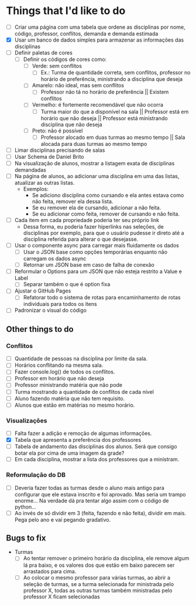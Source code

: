 # Things that I'd like to do

- [ ] Criar uma página com uma tabela que ordene as disciplinas por nome, código, professor, conflitos, demanda e demanda estimada
- [x] Usar um banco de dados simples para armazenar as informações das disciplinas
- [ ] Definir paletas de cores
  - [ ] Definir os códigos de cores como:
    - [ ] Verde: sem conflitos
      - [ ] Ex.: Turma de quantidade correta, sem conflitos, professor no horário de preferência, ministrando a disciplina que deseja
    - [ ] Amarelo: não ideal, mas sem conflitos
      - [ ] Professor não tá no horário de preferência || Existem conflitos
    - [ ] Vermelho: é fortemente recomendável que não ocorra
      - [ ] Turma maior do que a disponível na sala || Professor está em horário que não deseja || Professor está ministrando disciplina que não deseja
    - [ ] Preto: não é possível
      - [ ] Professor alocado em duas turmas ao mesmo tempo || Sala alocada para duas turmas ao mesmo tempo
- [ ] Limar disciplinas precisando de salas
- [ ] Usar Schema de Daniel Brito
- [ ] Na visualização de alunos, mostrar a listagem exata de disciplinas demandadas
- [ ] Na página de alunos, ao adicionar uma disciplina em uma das listas, atualizar as outras listas.
  - Exemplos:
    - Se adiciono disciplina como cursando e ela antes estava como não feita, remover ela dessa lista.
    - Se eu remover ela de cursando, adicionar a não feita.
    - Se eu adicionar como feita, remover de cursando e não feita.
- [ ] Cada item em cada propriedade poderia ter seu próprio link
  - Dessa forma, eu poderia fazer hiperlinks nas seleções, de disciplinas por exemplo, para que o usuário pudesse ir direto até a disciplina referida para alterar o que desejasse.
- [ ] Usar o componente async para carregar mais fluidamente os dados
  - [ ] Usar o JSON base como opções temporárias enquanto não carregam os dados async
  - [ ] Retornar um JSON base em caso de falha de conexão
- [ ] Reformular o Options para um JSON que não esteja restrito a Value e Label
  - [ ] Separar também o que é option fixa
- [ ] Ajustar o GitHub Pages
  - [ ] Refatorar todo o sistema de rotas para encaminhamento de rotas individuais para todos os itens
- [ ] Padronizar o visual do código

## Other things to do

### Conflitos

- [ ] Quantidade de pessoas na disciplina por limite da sala.
- [ ] Horários conflitando na mesma sala.
- [ ] Fazer console.log() de todos os conflitos.
- [ ] Professor em horário que não deseja
- [ ] Professor ministrando matéria que não pode
- [ ] Turma mostrando a quantidade de conflitos de cada nível
- [ ] Aluno fazendo matéria que não tem requisito.
- [ ] Alunos que estão em matérias no mesmo horário.

### Visualizações

- [ ] Falta fazer a adição e remoção de algumas informações.
- [X] Tabela que apresenta a preferência dos professores
- [ ] Tabela de andamento das disciplinas dos alunos. Será que consigo botar ela por cima de uma imagem da grade?
- [ ] Em cada disciplina, mostrar a lista dos professores que a ministram.

### Reformulação do DB

- [ ] Deveria fazer todas as turmas desde o aluno mais antigo para configurar que ele estava inscrito e foi aprovado. Mas seria um trampo enorme... Na verdade dá pra tentar algo assim com o código de python...
- [ ] Ao invés de só dividir em 3 (feita, fazendo e não feita), dividir em mais. Pega pelo ano e vai pegando gradativo.

## Bugs to fix

- Turmas
  - [ ] Ao tentar remover o primeiro horário da disciplina, ele remove algum lá pra baixo, e os valores dos que estão em baixo parecem ser arrastados para cima.
  - [ ] Ao colocar o mesmo professor para várias turmas, ao abrir a seleção de turmas, se a turma selecionada for ministrada pelo professor X, todas as outras turmas também ministradas pelo professor X ficam selecionadas
